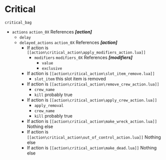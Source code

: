 # Critical

`critical_bag`

* `actions` `action_0X` References **_[action]_**
    * `delay`
    * `delayed_actions` `action_0X` References **_[action]_**
        * If action is `[[action\critical_action\apply_modifiers_action.lua]]`
            * `modifiers` `modifiers_0X` References **_[modifiers]_**
                * `value`
                * `exclusive`
        * If action is `[[action\critical_action\slot_item_remove.lua]]`
            * `slot_item` this slot item is removed
        * If action is `[[action\critical_action\remove_crew_action.lua]]`
            * `crew_name`
            * `kill` probably true
        * If action is `[[action\critical_action\apply_crew_action.lua]]`
            * `apply_removal`
            * `crew_name`
            * `kill` probably true
        * If action is `[[action\critical_action\make_wreck_action.lua]]`
            Nothing else
        * If action is `[[action\critical_action\out_of_control_action.lua]]`
            Nothing else
        * If action is `[[action\critical_action\make_dead.lua]]`
            Nothing else
